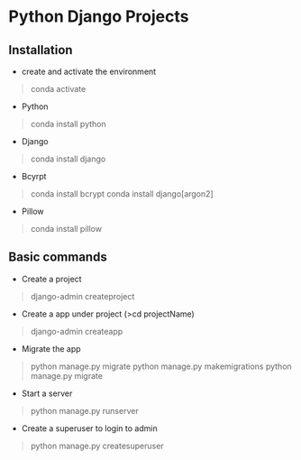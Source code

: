 # Python Django Projects

## Installation
    
- create and activate the environment
> conda activate <myDjangoEnv>
- Python
> conda install python
- Django
> conda install django
- Bcyrpt
> conda install bcrypt
> conda install django[argon2]
- Pillow
> conda install pillow
            
        

## Basic commands

- Create a project
> django-admin createproject <projectName>

- Create a app under project (>cd projectName)
> django-admin createapp <appName>

- Migrate the app
> python manage.py migrate
> python manage.py makemigrations <appName>
> python manage.py migrate

- Start a server
> python manage.py runserver

- Create a superuser to login to admin
> python manage.py createsuperuser

    


